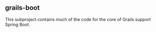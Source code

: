 ## grails-boot

This subproject contains much of the code for the core of Grails support Spring Boot.
